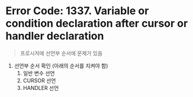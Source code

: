 Error Code: 1337. Variable or condition declaration after cursor or handler declaration
===
>프로시저에 선언부 순서에 문제가 있음

1. 선언부 순서 확인 (아래의 순서를 지켜야 함)
    1. 일반 변수 선언
    1. CURSOR 선언
    1. HANDLER 선언
